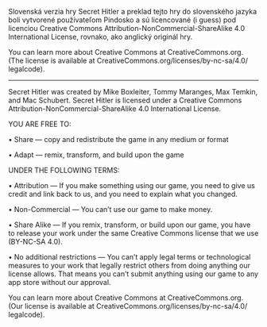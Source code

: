 Slovenská verzia hry Secret Hitler a preklad tejto 
hry do slovenského jazyka boli vytvorené používateľom Pindosko 
a sú licencované (i guess) pod licenciou Creative Commons 
Attribution-NonCommercial-ShareAlike 4.0
International License, rovnako, ako anglický originál hry.

You can learn more about Creative Commons at
CreativeCommons.org. (The license is available
at CreativeCommons.org/licenses/by-nc-sa/4.0/
legalcode).

---------------------------------------------------

Secret Hitler was created by Mike Boxleiter,
Tommy Maranges, Max Temkin, and Mac Schubert.
Secret Hitler is licensed under a Creative
Commons Attribution-NonCommercial-ShareAlike 4.0
International License.


YOU ARE FREE TO:


• Share — copy and redistribute the game in
any medium or format


• Adapt — remix, transform, and build upon the
game


UNDER THE FOLLOWING TERMS:


• Attribution — If you make something using
our game, you need to give us credit and
link back to us, and you need to explain
what you changed.


• Non-Commercial — You can’t use our game to
make money.


• Share Alike — If you remix, transform, or
build upon our game, you have to release your
work under the same Creative Commons license
that we use (BY-NC-SA 4.0).


• No additional restrictions — You can’t apply
legal terms or technological measures to
your work that legally restrict others from
doing anything our license allows. That
means you can’t submit anything using our
game to any app store without our approval.


You can learn more about Creative Commons at
CreativeCommons.org. (Our license is available
at CreativeCommons.org/licenses/by-nc-sa/4.0/
legalcode).
